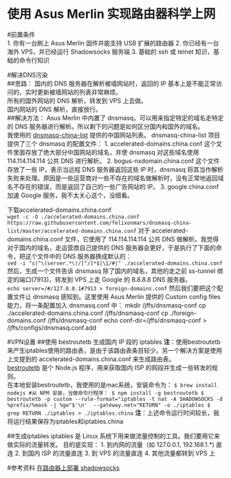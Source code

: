 使用 Asus Merlin 实现路由器科学上网
======
#前置条件<br>
	1. 你有一台刷上 Asus Merlin 固件并能支持 USB 扩展的路由器
	2. 你已经有一台海外 VPS，并已经运行 Shadowsocks 服务端
	3. 基础的 ssh 或 telnet 知识，基础的命令行知识

#解决DNS污染<br>
##思路：
国内的 DNS 服务器在解析被墙网站时，返回的 IP 基本上是不能正常访问的，实时更新被墙网站的列表非常麻烦。<br>
所有的国外网站的 DNS 解析，转发到 VPS 上去做。<br>
国内网站的 DNS 解析，直接放行。<br>
##解决方法：
Asus Merlin 中内置了 dnsmasq，可以用来指定特定的域名走特定的 DNS 服务器进行解析。所以剩下的问题是如何区分国内和国外的域名。<br>
我使用的 [dnsmasq-china-list](https://github.com/felixonmars/dnsmasq-china-list) 提供的中国网站列表。
dnsmasq-china-list 项目提供了三个 dnsmasq 的配置文件：
	1. accelerated-domains.china.conf
这个文件里面存放了绝大部分中国网站的域名，并使 dnsmasq 对这些域名使用 114.114.114.114 公共 DNS 进行解析。
	2. bogus-nxdomain.china.conf
这个文件存放了一些 IP，表示当远程 DNS 服务器返回这些 IP 时，dnsmasq 将其当作解析失败来处理。原因是一些运营商对一些不存在的域名做解析时，没有正常地返回域名不存在的错误，而是返回了自己的一些广告网站的 IP。
	3. google.china.conf
加速 Google 服务，我不太关心这个，没细看。


下载accelerated-domains.china.conf<br>
`
wget -c -O ./accelerated-domains.china.conf https://raw.githubusercontent.com/felixonmars/dnsmasq-china-list/master/accelerated-domains.china.conf
`
对于 accelerated-domains.china.conf 文件，它使用了 114.114.114.114 公共 DNS 做解析。我觉得对于国内的域名，走运营商自己提供的 DNS 服务器会更好，于是执行了下面的命令，把这个文件中的 DNS 服务器换成默认的：<br>
`
sed -i "s|^\(server.*\)/[^/]*$|\1/#|" ./accelerated-domains.china.conf
`
然后，生成一个文件告诉 dnsmasq 除了国内的域名，其他的走之前 ss-tunnel 绑定的端口(7913)，转发到 VPS 上走 Google 的 8.8.8.8 DNS 服务器。<br>
`
echo server=/#/127.0.0.1#7913 > foreign-domains.conf
`
然后我们要把这个配置文件让 dnsmasq 感知到。这里使用 Asus Merlin 提供的 Custom config files 能力，将一条配置加入 dnsmasq.conf 中：
mkdir /jffs/dnsmasq-conf
cp ./accelerated-domains.china.conf /jffs/dnsmasq-conf
cp ./foreign-domains.conf /jffs/dnsmasq-conf
echo conf-dir=/jffs/dnsmasq-conf > /jffs/configs/dnsmasq.conf.add

#VPN设置
##使用 bestroutetb 生成国内 IP 段的 iptables
**注**：使用bestroutetb来产生iptables使用的路由表，是由于该路由表条目较少。另一个解决方案是使用上文提到的 accelerated-domains.china.conf 来生成路由表。<br>
[bestroutetb](https://github.com/ashi009/bestroutetb) 是个 Node.js 程序，用来获取国内 ISP 的网段并生成一些转发的规则。<br>
在本地安装bestroutetb，我使用的是mac系统，安装命令为：
`
$ brew install nodejs
#从 NPM 安装，当做命令行程序：
$ npm install -g bestroutetb
$ bestroutetb -p custom --rule-format="iptables -t nat -A SHADOWSOCKS -d %prefix/%mask -j %gw"$'\n'  --gateway.net="RETURN" -o ./iptables
$ grep RETURN ./iptables > ./iptables.china
`
**注**：上述命令运行时间较长，我将运行结果保存为iptables和iptables.china

##生成iptables
iptables 是 Linux 系统下用来做流量控制的工具。我们要用它来做实际的流量转发。
目的是实现：
	1. 到内网的流量（如 127.0.0.1, 192.168.1.*) 直连
	2. 到国内 ISP 的流量直连
	3. 到 VPS 的流量直连
	4. 其他流量都转到 VPS 上

#参考资料
[在路由器上部署 shadowsocks](https://zzz.buzz/zh/gfw/2016/02/16/deploy-shadowsocks-on-routers/)




